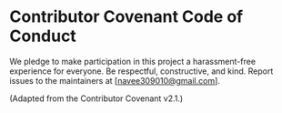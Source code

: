 # Contributor Covenant Code of Conduct

We pledge to make participation in this project a harassment-free experience for everyone. Be respectful, constructive, and kind. Report issues to the maintainers at [navee309010@gmail.com].

(Adapted from the Contributor Covenant v2.1.)
